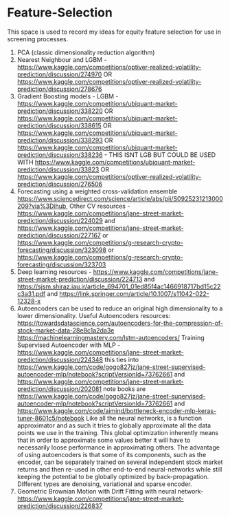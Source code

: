 # Feature-Selection
This space is used to record my ideas for equity feature selection for use in screening processes.

1. PCA (classic dimensionality reduction algorithm)
2. Nearest Neighbour and LGBM - https://www.kaggle.com/competitions/optiver-realized-volatility-prediction/discussion/274970 OR https://www.kaggle.com/competitions/optiver-realized-volatility-prediction/discussion/278676
3. Gradient Boosting models - 
LGBM - https://www.kaggle.com/competitions/ubiquant-market-prediction/discussion/338220 OR https://www.kaggle.com/competitions/ubiquant-market-prediction/discussion/338615 OR https://www.kaggle.com/competitions/ubiquant-market-prediction/discussion/338293 OR https://www.kaggle.com/competitions/ubiquant-market-prediction/discussion/338236 - THIS ISNT LGB BUT COULD BE USED WITH https://www.kaggle.com/competitions/ubiquant-market-prediction/discussion/33823 OR https://www.kaggle.com/competitions/optiver-realized-volatility-prediction/discussion/276506
4. Forecasting using a weighted cross-validation ensemble https://www.sciencedirect.com/science/article/abs/pii/S0925231213000209?via%3Dihub,
Other CV resources - https://www.kaggle.com/competitions/jane-street-market-prediction/discussion/224029 and https://www.kaggle.com/competitions/jane-street-market-prediction/discussion/227167 or https://www.kaggle.com/competitions/g-research-crypto-forecasting/discussion/323098 or https://www.kaggle.com/competitions/g-research-crypto-forecasting/discussion/323703
4. Deep learning resources - https://www.kaggle.com/competitions/jane-street-market-prediction/discussion/224713 and https://sjsm.shiraz.iau.ir/article_694701_01ed85f4ac1466918717bd15c22c3a31.pdf and https://link.springer.com/article/10.1007/s11042-022-12328-x
5. Autoencoders can be used to reduce an original high dimensionality to a lower dimensionality.
Useful Autoencoders resources:
https://towardsdatascience.com/autoencoders-for-the-compression-of-stock-market-data-28e8c1a2da3e 
https://machinelearningmastery.com/lstm-autoencoders/
Training Supervised Autoencoder with MLP - https://www.kaggle.com/competitions/jane-street-market-prediction/discussion/224348 this ties into https://www.kaggle.com/code/gogo827jz/jane-street-supervised-autoencoder-mlp/notebook?scriptVersionId=73762661 and https://www.kaggle.com/competitions/jane-street-market-prediction/discussion/202081 note books are https://www.kaggle.com/code/gogo827jz/jane-street-supervised-autoencoder-mlp/notebook?scriptVersionId=73762661 and https://www.kaggle.com/code/aimind/bottleneck-encoder-mlp-keras-tuner-8601c5/notebook
Like all the neural networks, is a function approximator and as such it tries to globally approximate all the data points we use in the training. This global optimization inherently means that in order to approximate some values better it will have to necessarily loose performance in approximating others. The advantage of using autoencoders is that some of its components, such as the encoder, can be separately trained on several independent stock market returns and then re-used in other end-to-end neural-networks while still keeping the potential to be globally optimized by back-propagation.
Different types are denoising, variational and sparse encoder.
5. Geometric Brownian Motion with Drift Fitting with neural network- https://www.kaggle.com/competitions/jane-street-market-prediction/discussion/226837
